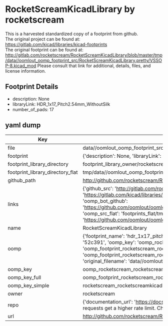 # RocketScreamKicadLibrary by rocketscream  
This is a harvested standardized copy of a footprint from github.  
The original project can be found at:  
https://gitlab.com/kicad/libraries/kicad-footprints  
The original footprint can be found at:
http://gitlab.com/rocketscream/RocketScreamKicadLibrary/blob/master/tmp/data//oomlout_oomp_footprint_src/RocketScreamKicadLibrary.pretty/VSSOP-8.kicad_mod
Please consult that link for additional, details, files, and license information.  
## Footprint Details
* description: None  
* libraryLink: HDR_1x17_Pitch2.54mm_WithoutSilk  
* number_of_pads: 17  
## yaml dump  
| Key | Value |  
| --- | --- |  
| file | data//oomlout_oomp_footprint_src/RocketScreamKicadLibrary/RocketScreamKicadLibrary.pretty/HDR_1x17_Pitch2.54mm_WithoutSilk.kicad_mod |  
| footprint | {'description': None, 'libraryLink': 'HDR_1x17_Pitch2.54mm_WithoutSilk', 'number_of_pads': 17} |  
| footprint_library_directory | footprint_library_owner/rocketscream_RocketScreamKicadLibrary |  
| footprint_library_directory_flat | tmp/data//oomlout_oomp_footprint_src/footprints_flat/rocketscream_rocketscreamkicadlibrary_hdr_1x17_pitch2_54mm_withoutsilk/working |  
| github_path | http://github.com/rocketscream/RocketScreamKicadLibrary/blob/master/tmp/data//oomlout_oomp_footprint_src/RocketScreamKicadLibrary.pretty/HDR_1x17_Pitch2.54mm_WithoutSilk.kicad_mod |  
| links | {'github_src': 'http://gitlab.com/rocketscream/RocketScreamKicadLibrary/blob/master/tmp/data//oomlout_oomp_footprint_src/RocketScreamKicadLibrary.pretty/VSSOP-8.kicad_mod', 'github_src_repo': 'https://gitlab.com/kicad/libraries/kicad-footprints', 'oomp_bot': 'tmp/data//oomlout_oomp_footprint_src/footprints/rocketscream_rocketscreamkicadlibrary_hdr_1x17_pitch2_54mm_withoutsilk/working', 'oomp_bot_github': 'https://github.com/oomlout/oomlout_oomp_footprint_bot/tree/main/tmp/data//oomlout_oomp_footprint_src/footprints/rocketscream_rocketscreamkicadlibrary_hdr_1x17_pitch2_54mm_withoutsilk/working', 'oomp_src_flat': 'footprints_flat/tmp/data//oomlout_oomp_footprint_src/footprints_flat/rocketscream_rocketscreamkicadlibrary_hdr_1x17_pitch2_54mm_withoutsilk/working', 'oomp_src_flat_github': 'https://github.com/oomlout/oomlout_oomp_footprint_src/tree/main/tmp/data//oomlout_oomp_footprint_src/footprints_flat/rocketscream_rocketscreamkicadlibrary_hdr_1x17_pitch2_54mm_withoutsilk/working'} |  
| name | RocketScreamKicadLibrary |  
| oomp | {'footprint_name': 'hdr_1x17_pitch2_54mm_withoutsilk', 'library_name': 'rocketscreamkicadlibrary', 'md5': '52c391c04e5015298fb43da676f3df38', 'md5_10': '52c391c04e', 'md5_5': '52c39', 'md5_6': '52c391', 'oomp_key': 'oomp_rocketscream_rocketscreamkicadlibrary_hdr_1x17_pitch2_54mm_withoutsilk', 'oomp_key_extra': 'oomp_footprint_rocketscream_rocketscreamkicadlibrary_hdr_1x17_pitch2_54mm_withoutsilk', 'oomp_key_full': 'oomp_footprint_rocketscream_rocketscreamkicadlibrary_hdr_1x17_pitch2_54mm_withoutsilk_52c391', 'oomp_key_simple': 'rocketscream_rocketscreamkicadlibrary_hdr_1x17_pitch2_54mm_withoutsilk', 'original_filename': 'data//oomlout_oomp_footprint_src/RocketScreamKicadLibrary/RocketScreamKicadLibrary.pretty/HDR_1x17_Pitch2.54mm_WithoutSilk.kicad_mod', 'owner_name': 'rocketscream'} |  
| oomp_key | oomp_rocketscream_rocketscreamkicadlibrary_hdr_1x17_pitch2_54mm_withoutsilk |  
| oomp_key_full | oomp_footprint_rocketscream_rocketscreamkicadlibrary_hdr_1x17_pitch2_54mm_withoutsilk |  
| oomp_key_simple | rocketscream_rocketscreamkicadlibrary_hdr_1x17_pitch2_54mm_withoutsilk |  
| owner | rocketscream |  
| repo | {'documentation_url': 'https://docs.github.com/rest/overview/resources-in-the-rest-api#rate-limiting', 'message': "API rate limit exceeded for 84.66.142.224. (But here's the good news: Authenticated requests get a higher rate limit. Check out the documentation for more details.)"} |  
| url | http://github.com/rocketscream/RocketScreamKicadLibrary |  

